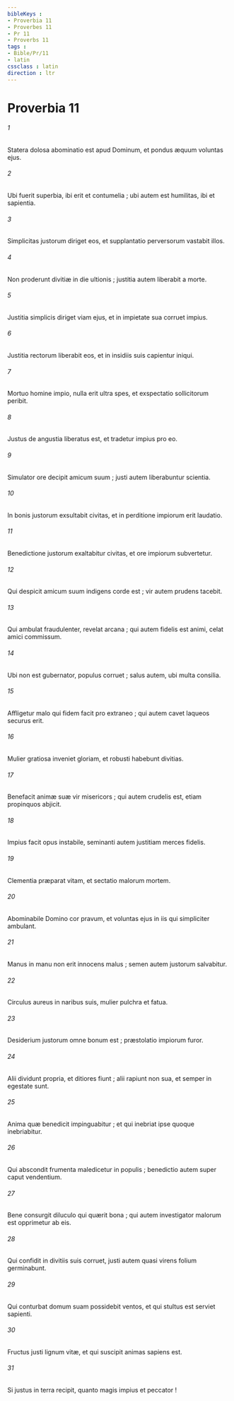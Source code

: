 ```yaml
---
bibleKeys : 
- Proverbia 11
- Proverbes 11
- Pr 11
- Proverbs 11
tags : 
- Bible/Pr/11
- latin
cssclass : latin
direction : ltr
---
```


# Proverbia 11

###### 1
Statera dolosa abominatio est apud Dominum, et pondus æquum voluntas ejus.
###### 2
Ubi fuerit superbia, ibi erit et contumelia ; ubi autem est humilitas, ibi et sapientia.
###### 3
Simplicitas justorum diriget eos, et supplantatio perversorum vastabit illos.
###### 4
Non proderunt divitiæ in die ultionis ; justitia autem liberabit a morte.
###### 5
Justitia simplicis diriget viam ejus, et in impietate sua corruet impius.
###### 6
Justitia rectorum liberabit eos, et in insidiis suis capientur iniqui.
###### 7
Mortuo homine impio, nulla erit ultra spes, et exspectatio sollicitorum peribit.
###### 8
Justus de angustia liberatus est, et tradetur impius pro eo.
###### 9
Simulator ore decipit amicum suum ; justi autem liberabuntur scientia.
###### 10
In bonis justorum exsultabit civitas, et in perditione impiorum erit laudatio.
###### 11
Benedictione justorum exaltabitur civitas, et ore impiorum subvertetur.
###### 12
Qui despicit amicum suum indigens corde est ; vir autem prudens tacebit.
###### 13
Qui ambulat fraudulenter, revelat arcana ; qui autem fidelis est animi, celat amici commissum.
###### 14
Ubi non est gubernator, populus corruet ; salus autem, ubi multa consilia.
###### 15
Affligetur malo qui fidem facit pro extraneo ; qui autem cavet laqueos securus erit.
###### 16
Mulier gratiosa inveniet gloriam, et robusti habebunt divitias.
###### 17
Benefacit animæ suæ vir misericors ; qui autem crudelis est, etiam propinquos abjicit.
###### 18
Impius facit opus instabile, seminanti autem justitiam merces fidelis.
###### 19
Clementia præparat vitam, et sectatio malorum mortem.
###### 20
Abominabile Domino cor pravum, et voluntas ejus in iis qui simpliciter ambulant.
###### 21
Manus in manu non erit innocens malus ; semen autem justorum salvabitur.
###### 22
Circulus aureus in naribus suis, mulier pulchra et fatua.
###### 23
Desiderium justorum omne bonum est ; præstolatio impiorum furor.
###### 24
Alii dividunt propria, et ditiores fiunt ; alii rapiunt non sua, et semper in egestate sunt.
###### 25
Anima quæ benedicit impinguabitur ; et qui inebriat ipse quoque inebriabitur.
###### 26
Qui abscondit frumenta maledicetur in populis ; benedictio autem super caput vendentium.
###### 27
Bene consurgit diluculo qui quærit bona ; qui autem investigator malorum est opprimetur ab eis.
###### 28
Qui confidit in divitiis suis corruet, justi autem quasi virens folium germinabunt.
###### 29
Qui conturbat domum suam possidebit ventos, et qui stultus est serviet sapienti.
###### 30
Fructus justi lignum vitæ, et qui suscipit animas sapiens est.
###### 31
Si justus in terra recipit, quanto magis impius et peccator !
